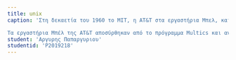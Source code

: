 ```yaml
---
title: unix
caption: 'Στη δεκαετία του 1960 το MIT, η AT&T στα εργαστήρια Μπελ, και η General Electric εργάζονταν πάνω σε ένα πειραματικό λειτουργικό σύστημα που λεγόταν Multics (Multiplexed Information and Computing Service), το οποίο είχε σχεδιαστεί ώστε να τρέχει στη σειρά υπολογιστών mainframe GE-645. (Τελικά το Multics έγινε εμπορικό προϊόν, αν και οι πωλήσεις δεν έφτασαν τις προσδοκίες.) Το Multics ήταν ένα διαδραστικό λειτουργικό σύστημα με πολλές νέες δυνατότητες, όπως η αυξημένη ασφάλεια.

Τα εργαστήρια Μπέλ της AT&T αποσύρθηκαν από το πρόγραμμα Multics και ανέπτυξαν τους πόρους τους αλλού. Ένας από τους προγραμματιστές στην ομάδα των εργαστηρίων Μπελ, ο Κεν Τόμσον, συνέχισε να αναπτύσσει λογισμικό για τον μεγάλο υπολογιστή (mainframe) GE-645, και έγραψε ένα παιχνίδι για τον υπολογιστή αυτό, το Space Travel. Όμως, διαπίστωσε ότι το παιχνίδι ήταν πολύ αργό στον υπολογιστή GE, και ακριβό, κοστίζοντας 75 δολάρια για κάθε εκτέλεσή του, και πολύτιμο υπολογιστικό χρόνο. Έτσι, ο Τόμσον ξανάγραψε το παιχνίδι σε συμβολική γλώσσα για τον PDP-7 της DEC, με τη βοήθεια του Ντένις Ρίτσι. Η εμπειρία αυτή, σε συνδυασμό με τη δουλειά του στο πρόγραμμα Multics, οδήγησαν τον Τόμσον να ξεκινήσει ένα καινούριο λειτουργικό σύστημα για τον PDP-7. Οι Τόμσον και Ρίτσι ηγούνταν μιας ομάδας προγραμματιστών, που συμπεριλάμβανε τον Ρουντ Κάναντεϊ, στα εργαστήρια Μπελ, και η οποία ανέπτυσσε ένα σύστημα αρχείων, καθώς και το καινούριο λειτουργικό σύστημα που μπορούσε να εκτελεί πολλές διεργασίες ταυτόχρονα. Συμπεριέλαβαν έναν ερμηνευτή γραμμής εντολών και μερικά μικρά βοηθητικά προγράμματα.'
student: 'Αργυρης Παπαργυριου'
studentid: 'P2019218'
---
```

